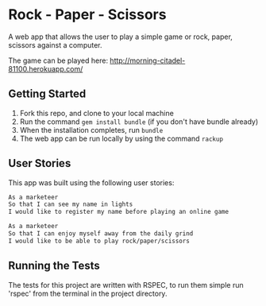 # Rock - Paper - Scissors

A web app that allows the user to play a simple game or rock, paper, scissors against a computer.

The game can be played here: http://morning-citadel-81100.herokuapp.com/

## Getting Started

1. Fork this repo, and clone to your local machine
2. Run the command `gem install bundle` (if you don't have bundle already)
3. When the installation completes, run `bundle`
4. The web app can be run locally by using the command `rackup`

## User Stories

This app was built using the following user stories:

```sh
As a marketeer
So that I can see my name in lights
I would like to register my name before playing an online game

As a marketeer
So that I can enjoy myself away from the daily grind
I would like to be able to play rock/paper/scissors
```

## Running the Tests

The tests for this project are written with RSPEC, to run them simple run 'rspec' from the terminal in the project directory.
